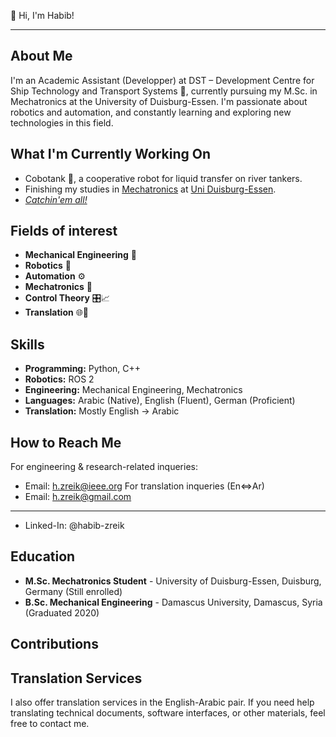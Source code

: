 👋 Hi, I'm Habib!

---

## About Me

I'm an Academic Assistant (Developper) at DST – Development Centre for Ship Technology and Transport Systems 🚢, currently pursuing my M.Sc. in Mechatronics at the University of Duisburg-Essen. I'm passionate about robotics and automation, and constantly learning and exploring new technologies in this field.

## What I'm Currently Working On

* Cobotank 🤖, a cooperative robot for liquid transfer on river tankers.
* Finishing my studies in [Mechatronics](https://www.uni-due.de/mechatronik/) at [Uni Duisburg-Essen](https://www.uni-due.de/).
* [*Catchin'em all!*](https://www.youtube.com/watch?v=JuYeHPFR3f0) 

## Fields of interest

- **Mechanical Engineering** 🔧  
- **Robotics** 🤖  
- **Automation** ⚙️  
- **Mechatronics** 🦾 
- **Control Theory** 🎛️📈  
- **Translation** 🌐📝  

## Skills

* **Programming:** Python, C++
* **Robotics:** ROS 2
* **Engineering:** Mechanical Engineering, Mechatronics
* **Languages:** Arabic (Native), English (Fluent), German (Proficient)
* **Translation:** Mostly English -> Arabic

## How to Reach Me
For engineering & research-related inqueries:
* Email: h.zreik@ieee.org
For translation inqueries (En⇔Ar)
* Email: h.zreik@gmail.com
---
* Linked-In: @habib-zreik
## Education

* **M.Sc. Mechatronics Student** - University of Duisburg-Essen, Duisburg, Germany (Still enrolled)
* **B.Sc. Mechanical Engineering** - Damascus University, Damascus, Syria (Graduated 2020)

## Contributions

## Translation Services

I also offer translation services in the English-Arabic pair. If you need help translating technical documents, software interfaces, or other materials, feel free to contact me.
